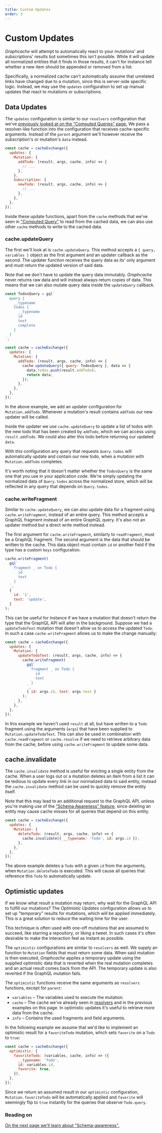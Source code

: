 ```yaml
---
title: Custom Updates
order: 3
---
```


# Custom Updates

_Graphcache_ will attempt to automatically react to your mutations' and subscriptions' results
but sometimes this isn't possible. While it will update all normalized entities that it finds in
those results, it can't for instance tell whether a new item should be appended or removed from a
list.

Specifically, a normalized cache can't automatically assume that unrelated links have changed due to
a mutation, since this is server-side specific logic. Instead, we may use the `updates`
configuration to set up manual updates that react to mutations or subscriptions.

## Data Updates

The `updates` configuration is similar to our `resolvers` configuration that we've [previously looked
at on the "Computed Queries" page.](./computed-queries.md) We pass a resolver-like function into the
configuration that receives cache-specific arguments. Instead of the `parent` argument we'll however
receive the subscription's or mutation's `data` instead.

```js
const cache = cacheExchange({
  updates: {
    Mutation: {
      addTodo: (result, args, cache, info) => {
        // ...
      },
    },
    Subscription: {
      newTodo: (result, args, cache, info) => {
        // ...
      },
    },
  },
});
```

Inside these update functions, apart from the `cache` methods that we've seen in ["Computed
Query"](./computed-queries.md) to read from the cached data, we can also use other `cache` methods to
write to the cached data.

### cache.updateQuery

The first we'll look at is `cache.updateQuery`. This method accepts a `{ query, variables }` object
as the first argument and an updater callback as the second. The updater function receives the query
data as its' only argument and must return the updated version of said data.

Note that we don't have to update the query data immutably. _Graphcache_ never returns raw data and
will instead always return copies of data. This means that we can also mutate query data inside the
`updateQuery` callback.

```js
const TodosQuery = gql`
  query {
    __typename
    todos {
      __typename
      id
      text
      complete
    }
  }
`;

const cache = cacheExchange({
  updates: {
    Mutation: {
      addTodo: (result, args, cache, info) => {
        cache.updateQuery({ query: TodosQuery }, data => {
          data.todos.push(result.addTodo);
          return data;
        });
      },
    },
  },
});
```

In the above example, we add an updater configuration for `Mutation.addTodo`. Whenever a mutation's
result contains `addTodo` our new updater will be called.

Inside the updater we use `cache.updateQuery` to update a list of todos with the new todo that has
been created by `addTodo`, which we can access using `result.addTodo`.
We could also alter this todo before returning our updated `data`.

With this configuration any query that requests `Query.todos` will automatically update and contain
our new todo, when a mutation with `Mutation.addTodo` completes.

It's worth noting that it doesn't matter whether the `TodosQuery` is the same one that you use in
your application code. We're simply updating the normalized data of `Query.todos` across the
normalized store, which will be reflected in any query that depends on `Query.todos`.

### cache.writeFragment

Similar to `cache.updateQuery`, we can also update data for a fragment using `cache.writeFragment`,
instead of an entire query. This method accepts a GraphQL fragment instead of an entire GraphQL
query. It's also not an updater method but a direct write method instead.

The first argument for `cache.writeFragment`, similarly to `readFragment`, must be a GraphQL
fragment. The second argument is the data that should be written to the cache. This data object must
contain `id` or another field if the type has a custom `keys` configuration.

```js
cache.writeFragment(
  gql`
    fragment _ on Todo {
      id
      text
    }
  `,
  {
    id: '1',
    text: 'update',
  }
);
```

This can be useful for instance if we have a mutation that doesn't return the type that the GraphQL
API will alter in the background. Suppose we had a `updateTodoText` mutation that doesn't allow us
to access the updated `Todo`. In such a case `cache.writeFragment` allows us to make the change
manually:

```js
const cache = cacheExchange({
  updates: {
    Mutation: {
      updateTodoText: (result, args, cache, info) => {
        cache.writeFragment(
          gql`
            fragment _ on Todo {
              id
              text
            }
          `,
          { id: args.id, text: args.text }
        );
      },
    },
  },
});
```

In this example we haven't used `result` at all, but have written to a `Todo` fragment using the
arguments (`args`) that have been supplied to `Mutation.updateTodoText`. This can also be used in
combination with `cache.readFragment` or `cache.resolve` if we need to retrieve arbitrary data from
the cache, before using `cache.writeFragment` to update some data.

## cache.invalidate

The `cache.invalidate` method is useful for evicting a single entity from the cache. When a user
logs out or a mutation deletes an item from a list it can be tedious to update every link in our
normalized data to said entity, instead the `cache.invalidate` method can be used to quickly remove
the entity itself.

Note that this may lead to an additional request to the GraphQL API, unless you're making use of the
["Schema Awareness" feature](./schema-awareness.md), since deleting an entity may cause cache
misses for all queries that depend on this entity.

```js
const cache = cacheExchange({
  updates: {
    Mutation: {
      deleteTodo: (result, args, cache, info) => {
        cache.invalidate({ __typename: 'Todo', id: args.id });
      },
    },
  },
});
```

The above example deletes a `Todo` with a given `id` from the arguments, when `Mutation.deleteTodo`
is executed. This will cause all queries that reference this `Todo` to automatically update.

## Optimistic updates

If we know what result a mutation may return, why wait for the GraphQL API to fulfill our mutations?
The _Optimistic Updates_ configuration allows us to set up "temporary" results for mutations, which
will be applied immediately. This is a great solution to reduce the waiting time for the user.

This technique is often used with one-off mutations that are assumed to succeed, like starring a
repository, or liking a tweet. In such cases it's often desirable to make the interaction feel
as instant as possible.

The `optimistic` configurations are similar to `resolvers` as well. We supply an function to
`Mutation` fields that must return some data. When said mutation is then executed, _Graphcache_
applies a temporary update using the supplied optimistic data that is reverted when the real
mutation completes and an actual result comes back from the API. The temporary update is also
reverted if the GraphQL mutation fails.

The `optimistic` functions receive the same arguments as `resolvers` functions, except for `parent`:

- `variables` – The variables used to execute the mutation.
- `cache` – The cache we've already seen in [resolvers](./computed-queries.md) and in the previous
  examples on this page. In optimistic updates it's useful to retrieve more data from the cache.
- `info` – Contains the used fragments and field arguments.

In the following example we assume that we'd like to implement an optimistic result for a
`favoriteTodo` mutation, which sets `favorite` on a `Todo` to `true`:

```js
const cache = cacheExchange({
  optimistic: {
    favoriteTodo: (variables, cache, info) => ({
      __typename: 'Todo',
      id: variables.id,
      favorite: true,
    }),
  },
});
```

Since we return an assumed result in our `optimistic` configuration, `Mutation.favoriteTodo` will be
automatically applied and `favorite` will seemingly flip to `true` instantly for the queries that
observe `Todo.query`.

### Reading on

[On the next page we'll learn about "Schema-awareness".](./schema-awareness.md)
